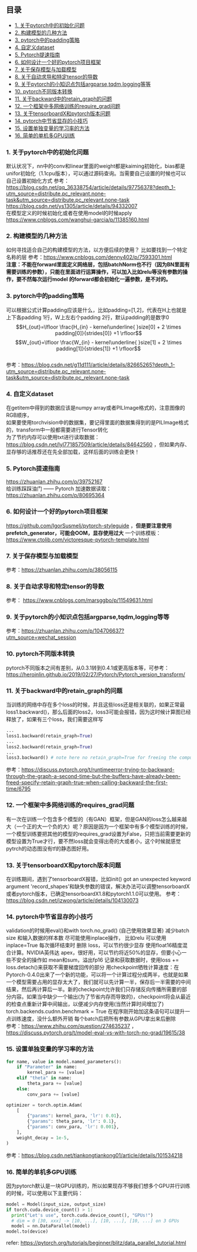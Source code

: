 
## 目录
<!--TOC-->
- [1. 关于pytorch中的初始化问题](#1-关于pytorch中的初始化问题)
- [2. 构建模型的几种方法](#2-构建模型的几种方法)
- [3. pytorch中的padding策略](#3-pytorch中的padding策略)
- [4. 自定义dataset](#4-自定义dataset)
- [5. Pytorch提速指南](#5-Pytorch提速指南)
- [6. 如何设计一个好的pytorch项目框架](#6-如何设计一个好的pytorch项目框架) 
- [7. 关于保存模型与加载模型](#7-关于保存模型与加载模型)
- [8. 关于自动求导和特定tensor的导数](#8-关于自动求导和特定tensor的导数)
- [9. 关于pytorch的小知识点包括argparse,tqdm,logging等等](#9-关于pytorch的小知识点包括argparsetqdmlogging等等)
- [10. pytorch不同版本转换](#10-pytorch不同版本转换) 
- [11. 关于backward中的retain_graph的问题](#11-关于backward中的retain_graph的问题)
- [12. 一个框架中多网络训练的require_grad问题](#12-一个框架中多网络训练的requires_grad问题)
- [13. 关于tensorboardX和pytorch版本问题](#13-关于tensorboardX和pytorch版本问题)
- [14. pytorch中节省显存的小技巧](#14-pytorch中节省显存的小技巧)
- [15. 设置单独变量的学习率的方法](#15-设置单独变量的学习率的方法)
- [16. 简单的单机多GPU训练](#16-简单的单机多GPU训练)
<!--TOC-->

### 1. 关于pytorch中的初始化问题
默认状况下，nn中的conv和linear里面的weight都是kaiming初始化，bias都是unifor初始化（1.1cpu版本），可以通过源码查询。当需要自己设置的时候也可以
自己设置初始化方式
参考：https://blog.csdn.net/qq_36338754/article/details/97756378?depth_1-utm_source=distribute.pc_relevant.none-task&utm_source=distribute.pc_relevant.none-task  
https://blog.csdn.net/ys1305/article/details/94332007  
在模型定义的时候初始化或者在使用model的时候apply  
https://www.cnblogs.com/wanghui-garcia/p/11385160.html

### 2. 构建模型的几种方法
如何寻找适合自己的构建模型的方法，以方便后续的使用？ 比如要找到一个特定名称的层
参考：https://www.cnblogs.com/denny402/p/7593301.html  
**注意：不能在forward里面定义网络层，包括batchNorm也不行（因为BN里面有需要训练的参数），只能在里面进行运算操作，可以加入比如relu等没有参数的操作，要不然每次运行model 的forward都会初始化一遍参数，是不对的。**

### 3. pytorch中的padding策略
可以根据公式计算padding应该是什么，比如padding=[1,2]，代表在H上也就是上下各padding 1行，W上左右个padding 2行，默认padding的是数字0  
$$H_{out}=\lfloor \frac{H_{in} - kernel\underline{ }size[0] + 2 \times padding[0]}{strides[0]} +1  \rfloor$$
$$W_{out}=\lfloor \frac{W_{in} - kernel\underline{ }size[1] + 2 \times padding[1]}{strides[1]} +1  \rfloor$$    
参考：https://blog.csdn.net/g11d111/article/details/82665265?depth_1-utm_source=distribute.pc_relevant.none-task&utm_source=distribute.pc_relevant.none-task

### 4. 自定义dataset
在getitem中得到的数据应该是numpy array或者PILImage格式的，注意图像的RGB顺序，  
如果要使用torchvision中的数据集，要记得里面的数据集得到的是PILImage格式的，transform中一般都需要进行Tensor转化  
为了节约内存可以使用txt进行读取数据：https://blog.csdn.net/lyl771857509/article/details/84642560 ，但如果内存、显存够的话推荐还在先全部加载，这样后面的训练会更快！ 

### 5. Pytorch提速指南
https://zhuanlan.zhihu.com/p/39752167  
给训练踩踩油门 —— Pytorch 加速数据读取： https://zhuanlan.zhihu.com/p/80695364

### 6. 如何设计一个好的pytorch项目框架
https://github.com/IgorSusmelj/pytorch-styleguide ，**但是要注意使用prefetch_generator，可能会OOM，显存使用过大**
一个训练模板：https://www.ctolib.com/victoresque-pytorch-template.html

### 7. 关于保存模型与加载模型
参考：https://zhuanlan.zhihu.com/p/38056115

### 8. 关于自动求导和特定tensor的导数
参考： https://www.cnblogs.com/marsggbo/p/11549631.html

### 9. 关于pytorch的小知识点包括argparse,tqdm,logging等等
参考：https://zhuanlan.zhihu.com/p/104706637?utm_source=wechat_session

### 10. pytorch不同版本转换
pytorch不同版本之间有差别，从0.3.1转到0.4.1或更高版本等，可参考：https://heroinlin.github.io/2019/02/27/Pytorch/Pytorch_version_transform/

### 11. 关于backward中的retain_graph的问题
当训练的网络中存在多个loss的时候，并且这些loss还是相关联的，如果正常最loss1.backward()，那么后面的loss2，loss3可能会报错，因为这时候计算图已经释放了，如果有三个loss，我们需要这样写
```python
...
loss1.backward(retain_graph=True)
...
loss2.backward(retain_graph=True)
...
loss3.backward() # note here no retain_graph=True for freeing the computation graph
```
参考：https://discuss.pytorch.org/t/runtimeerror-trying-to-backward-through-the-graph-a-second-time-but-the-buffers-have-already-been-freed-specify-retain-graph-true-when-calling-backward-the-first-time/6795

### 12. 一个框架中多网络训练的requires_grad问题
有一次在训练一个包含多个模型的（有GAN）框架，但是GAN的loss怎么越来越大（一个正的大一个负的大）呢？原因是因为一个框架中有多个模型训练的时候，一个模型训练要把其他的模型的requires_grad设置为False，只把当前需要更新的模型设置为True才行，要不然loss就会变得出奇的大或者小，这个时候就感觉pytrch的动态图没有tf的静态图好用。

### 13. 关于tensorboardX和pytorch版本问题
在训练期间，遇到了tensorboardX报错，比如init() got an unexpected keyword argument 'record_shapes'和缺失参数的错误，解决办法可以调整tensorboardX或者pytorch版本，已确定tensorboardX1.8和pytorch1.1.0可以使用。
参考：https://blog.csdn.net/jzwong/article/details/104130073

### 14. pytorch中节省显存的小技巧
validation的时候用eval()和with torch.no_grad() (自己使用效果显著)
减少batch size 和输入数据的样本数
尽可能使用inplace操作， 比如relu 可以使用 inplace=True
每次循环结束时 删除 loss，可以节约很少显存
使用float16精度混合计算。NVIDIA英伟达 apex，很好用，可以节约将近50%的显存，但要小心一些不安全的操作如 mean和sum，溢出fp16
记录和获取数据时，使用loss += loss.detach()来获取不需要梯度回传的部分
用checkpoint牺牲计算速度：在Pytorch-0.4.0出来了一个新的功能，可以将一个计算过程分成两半，也就是如果一个模型需要占用的显存太大了，我们就可以先计算一半，保存后一半需要的中间结果，然后再计算后一半。新的checkpoint允许我们只存储反向传播所需要的部分内容。如果当中缺少一个输出(为了节省内存而导致的)，checkpoint将会从最近的检查点重新计算中间输出，以便减少内存使用(当然计算时间增加了)
torch.backends.cudnn.benchmark = True 在程序刚开始加这条语句可以提升一点训练速度，没什么额外开销
每个batch后把所有参数从GPU拿出来后删除  
参考：https://www.zhihu.com/question/274635237 ， https://discuss.pytorch.org/t/model-eval-vs-with-torch-no-grad/19615/38

### 15. 设置单独变量的学习率的方法
```python
for name, value in model.named_parameters():
	if "Parameter" in name:
		kernel_para += [value]
	elif "theta" in name:
		theta_para += [value]
	else:
		conv_para += [value]

optimizer = torch.optim.Adam(
	[
		{"params": kernel_para, 'lr': 0.01},
		{"params": theta_para, 'lr': 0.1},
		{"params": conv_para, 'lr': 0.001},
	],
	weight_decay = 1e-5,
)
```
参考：https://blog.csdn.net/tiankongtiankong01/article/details/101534218

### 16. 简单的单机多GPU训练
因为pytorch默认是一块GPU训练的，所以如果现存不够我们想多个GPU并行训练的时候，可以使用以下主要代码：
```python
model = Model(input_size, output_size)
if torch.cuda.device_count() > 1:
  print("Let's use", torch.cuda.device_count(), "GPUs!")
  # dim = 0 [30, xxx] -> [10, ...], [10, ...], [10, ...] on 3 GPUs
  model = nn.DataParallel(model)
model.to(device)
```
refer: https://pytorch.org/tutorials/beginner/blitz/data_parallel_tutorial.html

